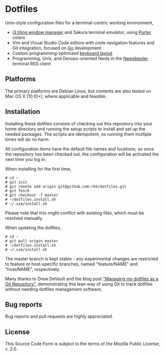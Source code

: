 # Dotfiles

Unix-style configuration files for a terminal-centric working
environment,

  - [i3 tiling window manager](https://i3wm.org/) and Sakura terminal emulator, using [Porter](https://github.com/rkk/porter) colors
  - Vim and Visual Studio Code editors with code navigation features and Git integration, focused on [Go](https://golang.org/) development
  - Custom programming-optimized [keyboard layout](https://github.com/rkk/Dvorarkk)
  - Programming, Unix, and Devops-oriented feeds in the [Newsbeuter](https://newsbeuter.org/) terminal RSS client

## Platforms
The primary platforms are Debian Linux, but contents are
also tested on Mac OS X (10.10+), where applicable and feasible.

## Installation
Installing these dotfiles consists of checking out this repository
into your home directory and running the setup scripts to install
and set up the needed packages. The scripts are idempotent, so
running them multiple times will do no harm.

All configuration items have the default file names and locations,
so once the repository has been checked out, the configuration will
be activated the next time you log in.

When installing for the first time,

    # cd ~
    # git init
    # git remote add origin git@github.com:rkk/dotfiles.git
    # git fetch
    # git checkout -f master
    # ~/dotfiles.install.sh
    # ~/.vim/install.sh

Please note that this might conflict with existing files, which must be
resolved manually.

When updating the dotfiles,

    # cd ~
    # git pull origin master
    # ~/dotfiles.install.sh
    # ~/.vim/install.sh

The master branch is kept stable - any experimental changes are restricted
to feature or host-specific branches, named "feature/NAME" and
"host/NAME", respectively.

Many thanks to Drew DeVault and the blog post
["Managing my dotfiles as a Git Repository"](https://drewdevault.com/2019/12/30/dotfiles.html),
demonstrating this lean way of using Git to track dotfiles without needing dotfiles
management software.


## Bug reports
Bug reports and pull requests are highly appreciated.


## License
This Source Code Form is subject to the terms of the Mozilla Public License, v. 2.0.
